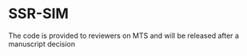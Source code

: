 # SSR-SIM
The code is provided to reviewers on MTS and will be released after a manuscript decision
